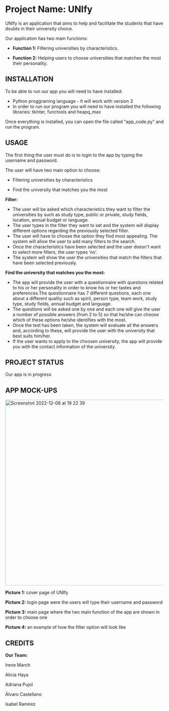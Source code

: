 # Project Name: UNIfy

UNIfy is an application that aims to help and facilitate the students that have doubts in their university choice.

Our application has two main functions:

  - **Function 1:** Filtering universities by characteristics.

  - **Function 2:** Helping users to choose universities that matches the most their personality.


## INSTALLATION

To be able to run our app you will need to have installed:

  - Python proggraming language - It will work with version 3
  - In order to run our program you will need to have installed the following libraries: tkinter, functools and heapq_max

Once everything is installed, you can open the file called "app_code.py" and run the program.

## USAGE

The first thing the user must do is to login to the app by typing the username and password. 

The user will have two main option to choose:

  - Filtering universities by characteristics 

  - Find the university that matches you the most

**Filter:**

  - The user will be asked which characteristics they want to filter the universities by such as study type, public or private, study fields, location, annual budget or language.
  - The user types in the filter they want to set and the system will display different options  regarding the previously selected filter. 
  - The user will have to choose the option they find most appealing. The system will allow the user to add many filters to the search. 
  - Once the characteristics have been selected and the user doesn't want to select more filters, the user types ‘no’.
  - The system will show the user the universities that match the filters that have been selected previously.

**Find the university that matches you the most:**

  - The app will provide the user with a questionnaire with questions related to his or her personality in order to know his or her tastes and preferences.The questionnaire has 7 different questions, each one about a different quality such as spirit, person type, team work, study type, study fields, annual budget and language.
  - The questions will be asked one by one and each one will give the user a number of possible answers (from 2 to 5) so that he/she can choose which of these options he/she identifies with the most. 
  - Once the test has been taken, the system will evaluate all the answers and, according to these, will provide the user with the university that best suits him/her.
  - If the user wants to apply to the choosen university, the app will provide you with the contact information of the university.

 

## PROJECT STATUS

Our app is in progress

## APP MOCK-UPS

<img width="589" alt="Screenshot 2022-12-08 at 19 22 39" src="https://user-images.githubusercontent.com/119240158/206535211-03f0e84f-5910-4560-a483-9b2e024ad6fe.png">

**Picture 1:** cover page of UNIfy

**Picture 2:** login page were the users will type their username and password

**Picture 3:** main page where the two main function of the app are shown in order to choose one 

**Picture 4:** an example of how the filter option will look like


## CREDITS

**Our Team:**

Irene March

Alicia Haya

Adriana Pujol

Álvaro Castellano

Isabel Ramírez








